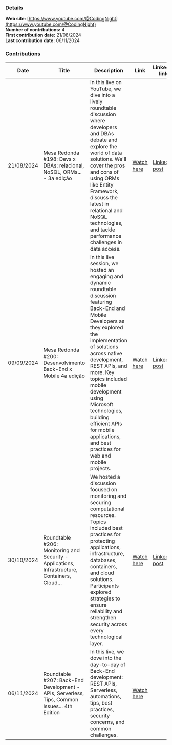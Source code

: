 ### Details
**Web site:** [https://www.youtube.com/@CodingNight](https://www.youtube.com/@CodingNight)    
**Number of contributions:** 4  
**First contribution date:** 21/08/2024    
**Last contribution date:** 06/11/2024

### Contributions

| Date      | Title                                                                 | Description                                                                                                                                                                                                                                                                            | Link                                               | LinkedIn link                                                                                                                                   |
|-----------|-----------------------------------------------------------------------|----------------------------------------------------------------------------------------------------------------------------------------------------------------------------------------------------------------------------------------------------------------------------------------|---------------------------------------------------|-------------------------------------------------------------------------------------------------------------------------------------------------|
| 21/08/2024| Mesa Redonda #198: Devs x DBAs: relacional, NoSQL, ORMs... - 3a edição | In this live on YouTube, we dive into a lively roundtable discussion where developers and DBAs debate and explore the world of data solutions. We'll cover the pros and cons of using ORMs like Entity Framework, discuss the latest in relational and NoSQL technologies, and tackle performance challenges in data access. | [Watch here](https://www.youtube.com/watch?v=O83LgFMuwcc) | [LinkedIn post](https://www.linkedin.com/posts/tallesvaliatti_mesa-redonda-198-devs-x-dbas-relacional-activity-7232430332564697089-NqO6?utm_source=share&utm_medium=member_desktop) |
| 09/09/2024| Mesa Redonda #200: Desenvolvimento Back-End x Mobile 4a edição          | In this live session, we hosted an engaging and dynamic roundtable discussion featuring Back-End and Mobile Developers as they explored the implementation of solutions across native development, REST APIs, and more. Key topics included mobile development using Microsoft technologies, building efficient APIs for mobile applications, and best practices for web and mobile projects. | [Watch here](https://www.youtube.com/watch?v=F6KBZM66QPg) | [LinkedIn post](https://www.linkedin.com/posts/tallesvaliatti_ontem-participei-de-uma-super-live-com-as-activity-7239234301970571265-enbe?utm_source=share&utm_medium=member_desktop) |
| 30/10/2024| Roundtable #206: Monitoring and Security - Applications, Infrastructure, Containers, Cloud… | We hosted a discussion focused on monitoring and securing computational resources. Topics included best practices for protecting applications, infrastructure, databases, containers, and cloud solutions. Participants explored strategies to ensure reliability and strengthen security across every technological layer. | [Watch here](https://www.youtube.com/watch?v=nLKTuX3r0Ws) | [LinkedIn post](https://www.linkedin.com/posts/tallesvaliatti_fala-galera-quarta-feira-passada-3010-activity-7259185837605613569-X96B?utm_source=share&utm_medium=member_desktop) |
| 06/11/2024| Roundtable #207: Back-End Development - APIs, Serverless, Tips, Common Issues... 4th Edition       | In this live, we dove into the day-to-day of Back-End development: REST APIs, Serverless, automations, tips, best practices, security concerns, and common challenges.                                                                                                                                                           | [Watch here](https://www.youtube.com/watch?v=nriWTSJeEOY) |                                                                                                                                                 |
